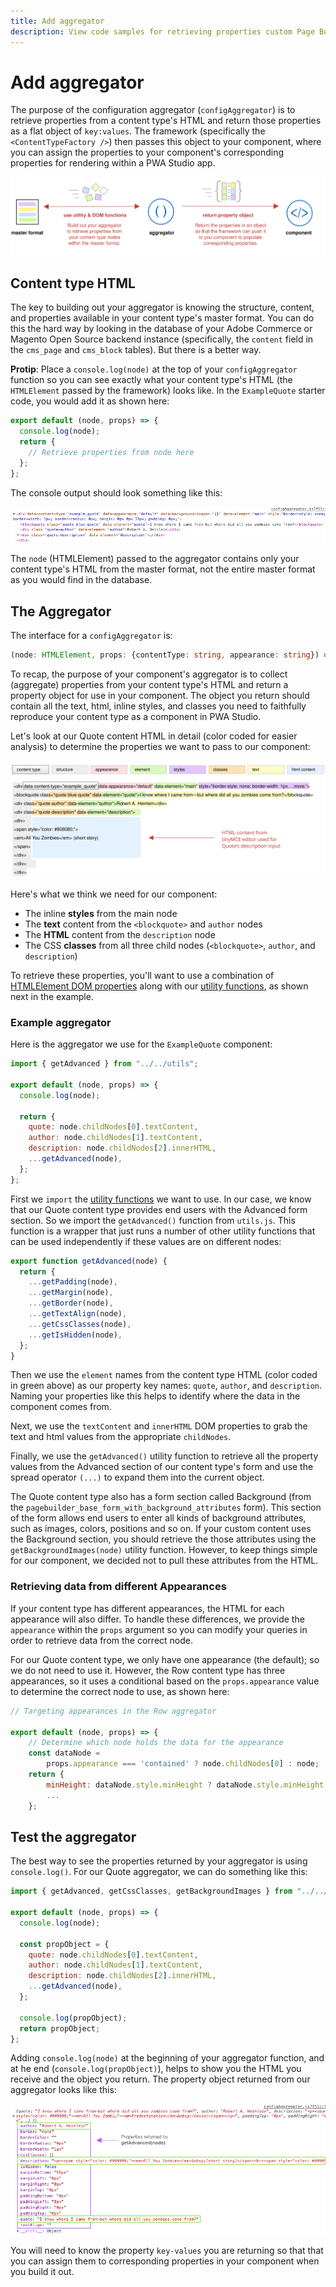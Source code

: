 ```yaml
---
title: Add aggregator
description: View code samples for retrieving properties custom Page Builder component content types in PWA Studio storefront projects.
---
```


# Add aggregator

The purpose of the configuration aggregator (`configAggregator`) is to retrieve properties from a content type's HTML and return those properties as a flat object of `key:values`. The framework (specifically the `<ContentTypeFactory />`) then passes this object to your component, where you can assign the properties to your component's corresponding properties for rendering within a PWA Studio app.

![Aggregator Overview](images/AddAggregatorOverview.svg)

## Content type HTML

The key to building out your aggregator is knowing the structure, content, and properties available in your content type's master format. You can do this the hard way by looking in the database of your Adobe Commerce or Magento Open Source backend instance (specifically, the `content` field in the `cms_page` and `cms_block` tables). But there is a better way.

**Protip**: Place a `console.log(node)` at the top of your `configAggregator` function so you can see exactly what your content type's HTML (the `HTMLElement` passed by the framework) looks like. In the `ExampleQuote` starter code, you would add it as shown here:

```js
export default (node, props) => {
  console.log(node);
  return {
    // Retrieve properties from node here
  };
};
```

The console output should look something like this:

![Content type HTML](images/AggregatorHTMLConsoleOutput.png)

The `node` (HTMLElement) passed to the aggregator contains only your content type's HTML from the master format, not the entire master format as you would find in the database.

## The Aggregator

The interface for a `configAggregator` is:

```ts
(node: HTMLElement, props: {contentType: string, appearance: string}) => {[key: string]: any}
```

To recap, the purpose of your component's aggregator is to collect (aggregate) properties from your content type's HTML and return a property object for use in your component. The object you return should contain all the text, html, inline styles, and classes you need to faithfully reproduce your content type as a component in PWA Studio.

Let's look at our Quote content HTML in detail (color coded for easier analysis) to determine the properties we want to pass to our component:

![Master format HTML](images/MasterFormatHTML.svg)

Here's what we think we need for our component:

- The inline **styles** from the main node
- The **text** content from the `<blockquote>` and `author` nodes
- The **HTML** content from the `description` node
- The CSS **classes** from all three child nodes (`<blockquote>`, `author`, and `description`)

To retrieve these properties, you'll want to use a combination of [HTMLElement DOM properties][] along with our [utility functions][], as shown next in the example.

### Example aggregator

Here is the aggregator we use for the `ExampleQuote` component:

```js
import { getAdvanced } from "../../utils";

export default (node, props) => {
  console.log(node);

  return {
    quote: node.childNodes[0].textContent,
    author: node.childNodes[1].textContent,
    description: node.childNodes[2].innerHTML,
    ...getAdvanced(node),
  };
};
```

First we `import` the [utility functions][] we want to use. In our case, we know that our Quote content type provides end users with the Advanced form section. So we import the `getAdvanced()` function from `utils.js`. This function is a wrapper that just runs a number of other utility functions that can be used independently if these values are on different nodes:

```js
export function getAdvanced(node) {
  return {
    ...getPadding(node),
    ...getMargin(node),
    ...getBorder(node),
    ...getTextAlign(node),
    ...getCssClasses(node),
    ...getIsHidden(node),
  };
}
```

Then we use the `element` names from the content type HTML (color coded in green above) as our property key names: `quote`, `author`, and `description`. Naming your properties like this helps to identify where the data in the component comes from.

Next, we use the `textContent` and `innerHTML` DOM properties to grab the text and html values from the appropriate `childNodes`.

Finally, we use the `getAdvanced()` utility function to retrieve all the property values from the Advanced section of our content type's form and use the spread operator `(...)` to expand them into the current object.

<InlineAlert variant="info" slots="text"/>

The Quote content type also has a form section called Background (from the `pagebuilder_base_form_with_background_attributes` form). This section of the form allows end users to enter all kinds of background attributes, such as images, colors, positions and so on. If your custom content uses the Background section, you should retrieve the those attributes using the `getBackgroundImages(node)` utility function. However, to keep things simple for our component, we decided not to pull these attributes from the HTML.

### Retrieving data from different Appearances

If your content type has different appearances, the HTML for each appearance will also differ. To handle these differences, we provide the `appearance` within the `props` argument so you can modify your queries in order to retrieve data from the correct node.

For our Quote content type, we only have one appearance (the default); so we do not need to use it. However, the Row content type has three appearances, so it uses a conditional based on the `props.appearance` value to determine the correct node to use, as shown here:

```js
// Targeting appearances in the Row aggregator

export default (node, props) => {
    // Determine which node holds the data for the appearance
    const dataNode =
        props.appearance === 'contained' ? node.childNodes[0] : node;
    return {
        minHeight: dataNode.style.minHeight ? dataNode.style.minHeight : null,
        ...
    };
```

## Test the aggregator

The best way to see the properties returned by your aggregator is using `console.log()`. For our Quote aggregator, we can do something like this:

```js
import { getAdvanced, getCssClasses, getBackgroundImages } from "../../utils";

export default (node, props) => {
  console.log(node);

  const propObject = {
    quote: node.childNodes[0].textContent,
    author: node.childNodes[1].textContent,
    description: node.childNodes[2].innerHTML,
    ...getAdvanced(node),
  };

  console.log(propObject);
  return propObject;
};
```

Adding `console.log(node)` at the beginning of your aggregator function, and at he end (`console.log(propObject)`), helps to show you the HTML you receive and the object you return. The property object returned from our aggregator looks like this:

![Aggregator object console output](images/AggregatorObjectConsoleOutput.png)

<InlineAlert variant="help" slots="text"/>

You will need to know the property `key-values` you are returning so that that you can assign them to corresponding properties in your component when you build it out.

[utility functions]: /integrations/pagebuilder/utility-functions/
[htmlelement dom properties]: https://developer.mozilla.org/en-US/docs/Web/API/HTMLElement
